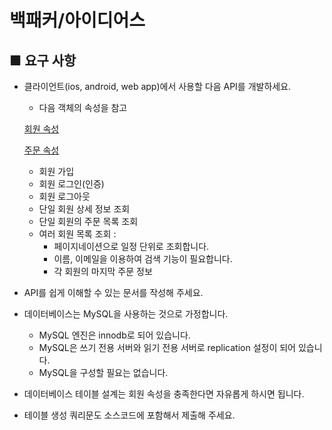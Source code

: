 # 백패커/아이디어스

## ■ 요구 사항

- 클라이언트(ios, android, web app)에서 사용할 다음 API를 개발하세요.
    - 다음 객체의 속성을 참고

  [회원 속성](https://www.notion.so/655785a0160b4329abaf3edae6dfdaf6)

  [주문 속성](https://www.notion.so/6ffb8cac22d7443ca84192a4d23ecb4d)

    - 회원 가입
    - 회원 로그인(인증)
    - 회원 로그아웃
    - 단일 회원 상세 정보 조회
    - 단일 회원의 주문 목록 조회
    - 여러 회원 목록 조회 :
        - 페이지네이션으로 일정 단위로 조회합니다.
        - 이름, 이메일을 이용하여 검색 기능이 필요합니다.
        - 각 회원의 마지막 주문 정보

- API를 쉽게 이해할 수 있는 문서를 작성해 주세요.
- 데이터베이스는 MySQL을 사용하는 것으로 가정합니다.
    - MySQL 엔진은 innodb로 되어 있습니다.
    - MySQL은 쓰기 전용 서버와 읽기 전용 서버로 replication 설정이 되어 있습니다.
    - MySQL을 구성할 필요는 없습니다.
- 데이터베이스 테이블 설계는 회원 속성을 충족한다면 자유롭게 하시면 됩니다.
- 테이블 생성 쿼리문도 소스코드에 포함해서 제출해 주세요.
